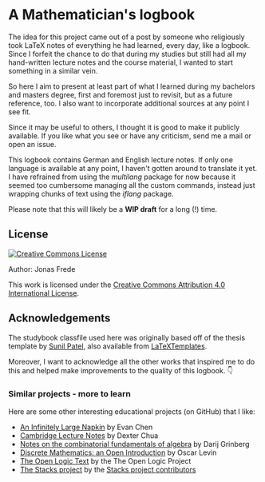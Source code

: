 # A Mathematician's logbook

The idea for this project came out of a post by someone who religiously took LaTeX notes of everything he had learned, every day, like a logbook. Since I forfeit the chance to do that during my studies but still had all my hand-written lecture notes and the course material, I wanted to start something in a similar vein.

So here I aim to present at least part of what I learned during my bachelors and masters degree, first and foremost just to revisit, but as a future reference, too. I also want to incorporate additional sources at any point I see fit.

Since it may be useful to others, I thought it is good to make it publicly available. If you like what you see or have any criticism, send me a mail or open an issue.

This logbook contains German and English lecture notes. If only one language is available at any point, I haven't gotten around to translate it yet. I have refrained from using the *multilang* package for now because it seemed too cumbersome managing all the custom commands, instead just wrapping chunks of text using the *iflang* package.

Please note that this will likely be a **WIP draft** for a long (!) time.

## License

<a rel="license" href="http://creativecommons.org/licenses/by/4.0/"><img alt="Creative Commons License" style="border-width:0" src="https://i.creativecommons.org/l/by/4.0/88x31.png" /></a>

Author: Jonas Frede

This work is licensed under the [Creative Commons Attribution 4.0 International License](https://creativecommons.org/licenses/by/4.0/).

## Acknowledgements

The studybook classfile used here was originally based off of the thesis template by [Sunil Patel](https://www.sunilpatel.co.uk/thesis-template/), also available from [LaTeXTemplates](https://www.latextemplates.com/template/masters-doctoral-thesis).

Moreover, I want to acknowledge all the other works that inspired me to do this and helped make improvements to the quality of this logbook. 👇

### Similar projects - more to learn

Here are some other interesting educational projects (on GitHub) that I like:

- [An Infinitely Large Napkin](https://github.com/vEnhance/napkin) by Evan Chen
- [Cambridge Lecture Notes](https://github.com/dalcde/cam-notes) by Dexter Chua
- [Notes on the combinatorial fundamentals of algebra](https://github.com/darijgr/detnotes) by Darij Grinberg
- [Discrete Mathematics: an Open Introduction](https://github.com/oscarlevin/discrete-book) by Oscar Levin
- [The Open Logic Text](https://github.com/OpenLogicProject/OpenLogic) by the The Open Logic Project
- [The Stacks project](https://github.com/stacks/stacks-project) by the [Stacks project contributors](https://github.com/stacks/stacks-project/blob/master/CONTRIBUTORS)
